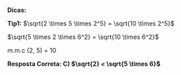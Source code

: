 **Dicas:**

**Tip1:** $\sqrt{2 \times 5 \times 2^5} = \sqrt{10 \times 2^5}$

$\sqrt{5 \times 2 \times 6^2} = \sqrt{10 \times 6^2}$

m.m.c (2, 5) = 10

**Resposta Correta: C) $\sqrt{2} < \sqrt{5 \times 6}$**

